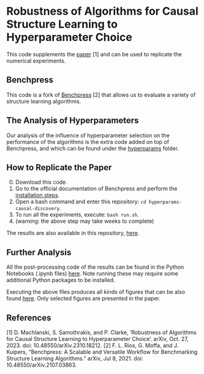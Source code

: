 # Robustness of Algorithms for Causal Structure Learning to Hyperparameter Choice
This code supplements the [paper](https://arxiv.org/abs/2310.18212) [1] and can be used to replicate the numerical experiments.

## Benchpress
This code is a fork of [Benchpress](https://github.com/felixleopoldo/benchpress) [2] that allows us to evaluate a variety of structure learning algorithms.

## The Analysis of Hyperparameters
Our analysis of the influence of hyperparameter selection on the performance of the algorithms is the extra code added on top of Benchpress, and which can be found under the [hyperparams](hyperparams/) folder.

## How to Replicate the Paper
0. Download this code.
1. Go to the official documentation of Benchpress and perform the [installation steps](https://benchpressdocs.readthedocs.io/en/latest/installation.html#installation).
2. Open a bash command and enter this repository: `cd hyperparams-causal-discovery`.
3. To run all the experiments, execute: `bash run.sh`.
4. (warning: the above step may take weeks to complete)

The results are also available in this repository, [here](hyperparams/results/).

## Further Analysis
All the post-processing code of the results can be found in the Python Notebooks (.ipynb files) [here](hyperparams/). Note running these may require some additional Python packages to be installed.

Executing the above files produces all kinds of figures that can be also found [here](hyperparams/plots/). Only selected figures are presented in the paper.

## References
[1] D. Machlanski, S. Samothrakis, and P. Clarke, ‘Robustness of Algorithms for Causal Structure Learning to Hyperparameter Choice’. arXiv, Oct. 27, 2023. doi: 10.48550/arXiv.2310.18212.
[2] F. L. Rios, G. Moffa, and J. Kuipers, “Benchpress: A Scalable and Versatile Workflow for Benchmarking Structure Learning Algorithms.” arXiv, Jul 8, 2021. doi: 10.48550/arXiv.2107.03863.
